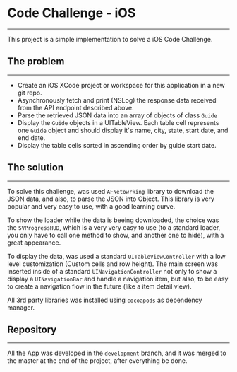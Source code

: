 # Code Challenge - iOS
---
This project is a simple implementation to solve a iOS Code Challenge. 

## The problem
---
- Create an iOS XCode project or workspace for this application in a new git repo.
- Asynchronously fetch and print (NSLog) the response data received from the API endpoint described above.
- Parse the retrieved JSON data into an array of objects of class `Guide`
- Display the `Guide` objects in a UITableView. Each table cell represents one `Guide` object and should display it's name, city, state, start date, and end date.
- Display the table cells sorted in ascending order by guide start date.


## The solution
---
To solve this challenge, was used `AFNetowrking` library to download the JSON data, and also, to parse the JSON into Object. This library is very popular and very easy to use, with a good learning curve.

To show the loader while the data is beeing downloaded, the choice was the `SVProgressHUD`, which is a very very easy to use (to a standard loader, you only have to call one method to show, and another one to hide), with a great appearance.

To display the data, was used a standard `UITableViewController` with a low level customization (Custom cells and row height). The main screen was inserted inside of a standard `UINavigationController` not only to show a display a `UINavigationBar` and handle a navigation item, but also, to be easy to create a navigation flow in the future (like a item detail view).

All 3rd party libraries was installed using `cocoapods` as dependency manager.

## Repository
---
All the App was developed in the `development` branch, and it was merged to the master at the end of the project, after everything be done.

